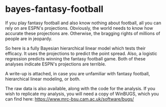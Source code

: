 # bayes-fantasy-football

If you play fantasy football and also know nothing about football, all you can rely on are ESPN's projections. Obviously, the world needs to know how accurate these projections are. Otherwise, the bragging rights of millions of people are in jeopardy. 

So here is a fully Bayesian hierarchical linear model which tests their efficacy. It uses the projections to predict the point spread. Also, a logistic regression predicts winning the fantasy football game. Both of these analyses indicate ESPN's projections are terrible. 

A write-up is attached, in case you are unfamiliar with fantasy football, hierarchical linear modeling, or both. 

The raw data is also available, along with the code for the analysis. If you wish to replicate my analysis, you will need a copy of WinBUGS, which you can find here: https://www.mrc-bsu.cam.ac.uk/software/bugs/
